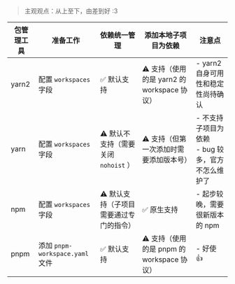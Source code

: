 > 主观观点：从上至下，由差到好 :3

| **包管理工具** | **准备工作** | **依赖统一管理** | **添加本地子项目为依赖** | **注意点** |
| --- | --- | --- | --- | --- |
| yarn2 | 配置 `workspaces` 字段 | ✅ 默认支持 | ⚠️ 支持（使用的是 yarn2 的 workspace 协议） | - yarn2 自身可用性和稳定性尚待确认 |
| yarn | 配置 `workspaces` 字段 | ⚠️  默认不支持（需要关闭 `nohoist` ） | ⚠️ 支持（但第一次添加时需要添加版本号） | - 不支持子项目为依赖 <br> - bug 较多，官方不怎么维护了 |
| npm | 配置 `workspaces` 字段 | ⚠️ 默认支持（子项目需要通过专门的指令） | ✅ 原生支持 | - 起步较晚，需要很新版本的 npm |
| pnpm | 添加 `pnpm-workspace.yaml` 文件 | ✅ 默认支持 | ⚠️ 支持（使用的是 pnpm 的 workspace 协议） | - 好使 👍 |

